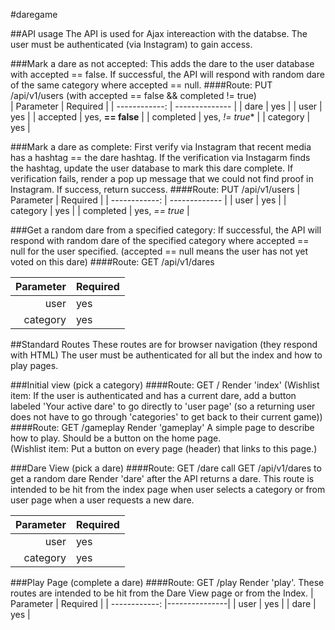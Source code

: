 #daregame 


##API usage
The API is used for Ajax intereaction with the databse.
The user must be authenticated (via Instagram) to gain access.

###Mark a dare as not accepted:
This adds the dare to the user database with accepted == false.
If successful, the API will respond with random dare of the same category where accepted == null.
####Route: PUT /api/v1/users
(with accepted == false && completed != true)  
| Parameter     | Required       | 
| ------------: | -------------- |
| dare          | yes            | 
| user          | yes            |
| accepted      | yes, **== false**  |
| completed     | yes, *!= true** |
| category      | yes            |

###Mark a dare as complete:
First verify via Instagram that recent media has a hashtag == the dare hashtag.
If the verification via Instagarm finds the hashtag, update the user database to mark this dare complete.
If verification fails, render a pop up message that we could not find proof in Instagram.
If success, return success.
####Route: PUT /api/v1/users
| Parameter     | Required      |
| ------------: | ------------- | 
| user          | yes           | 
| category      | yes           |
| completed     | yes, *== true* |



###Get a random dare from a specified category:
If successful, the API will respond with random dare of the specified category where accepted == null for the user specified.  (accepted == null means the user has not yet voted on this dare)
####Route: GET /api/v1/dares

| Parameter     | Required      |
| ------------: |---------------| 
| user          | yes           | 
| category      | yes           |


##Standard Routes
These routes are for browser navigation (they respond with HTML)
The user must be authenticated for all but the index and how to play pages.

###Initial view (pick a category)
####Route: GET /
Render 'index'
(Wishlist item:  If the user is authenticated and has a current dare, add a button labeled 'Your active dare' to go directly to 'user page' (so a returning user does not have to go through 'categories' to get back to their current game))
####Route: GET /gameplay
Render 'gameplay'
A simple page to describe how to play.  Should be a button on the home page.  
(Wishlist item: Put a button on every page (header) that links to this page.)


###Dare View (pick a dare)
####Route: GET /dare
call GET /api/v1/dares to get a random dare
Render 'dare' after the API returns a dare.
This route is intended to be hit from the index page when user selects a category or from user page when a user requests a new dare.  

| Parameter     | Required      |
| ------------: |---------------| 
| user          | yes           | 
| category      | yes           |

###Play Page (complete a dare)
####Route: GET /play
Render 'play'.
These routes are intended to be hit from the Dare View page or from the Index.
| Parameter     | Required      |
| ------------: |---------------| 
| user          | yes           | 
| dare          | yes           |

